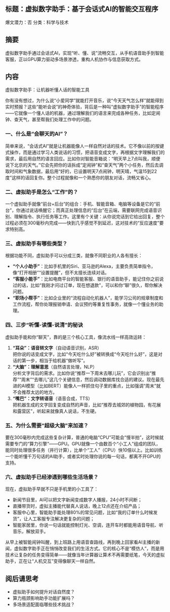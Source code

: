 ## 标题：虚拟数字助手：基于会话式AI的智能交互程序
爆文潜力：否
分类：科学与技术

## 摘要
虚拟数字助手通过会话式AI，实现“听、懂、说”流畅交互，从手机语音助手到智能客服，正以GPU算力驱动多场景渗透，重构人机协作与信息获取方式。

## 内容
虚拟数字助手：让机器听懂人话的智能工具  

你有没有想过，为什么说“小爱同学”就能打开音乐，说“今天天气怎么样”就能得到实时预报？这些“能听会说”的神奇体验，背后是一种叫“虚拟数字助手”的智能程序——它就像一个懂人话的机器，通过理解我们的语言来完成各种任务，比如定闹钟、查天气，甚至帮我们处理工作中的问题。  

### 一、什么是“会聊天的AI”？  
简单来说，“会话式AI”就是让机器能像人一样自然对话的技术。它不像以前的按键式操作，而是通过学习人类说话的习惯，把语音变成文字，再根据文字理解我们的需求，最后用自然的语言回应。比如你对智能音箱说：“明天早上7点叫我，顺便说下北京的天气。”它会先把你的话拆成“定闹钟”和“查天气”两个小任务，然后去调取时间和气象数据，最后用“好的，已设置明天7点闹钟，明天晴，气温15到22度”这样的话回复你。整个过程就像和一个熟悉你的朋友对话，流畅又省心。  

### 二、虚拟助手是怎么“工作”的？  
一个虚拟助手就像“前台+后台”的组合：手机、智能音箱、电脑等设备是它的“前台”，你通过说话唤醒它；而真正处理信息的“后台”在云端，需要联网完成语音识别、理解指令、执行任务等工作。这里有个关键：从你说完话到它给出回复，整个过程必须在300毫秒内完成——快到几乎感觉不到延迟，这对技术的“反应速度”要求特别高。  

### 三、虚拟助手有哪些类型？  
根据功能不同，虚拟助手可以分成三类，就像不同职业的人各有擅长：  
- **“个人小助手”**：比如手机里的Siri、亚马逊的Alexa，主要负责简单指令，像“打开相册”“设置提醒”，但不太擅长连续对话。  
- **“客服小能手”**：比如电商平台的智能客服、银行的语音助手，能记住你之前说过的话，比如“我刚才问过订单，现在想退款”，可以和你“聊”很久，帮你解决问题。  
- **“职场小帮手”**：比如企业里的“流程自动化机器人”，能学习公司的规章制度和工作流程，帮你处理报销申请、会议预约等重复性事务，就像一个懂业务的助理。  

### 四、三步“听懂-读懂-说清”的秘诀  
虚拟助手能和你“聊天”，靠的是三个核心工具，像流水线一样高效运转：  
1. **“耳朵”：语音转文字**（自动语音识别，ASR）  
把你说的话变成文字，比如“今天吃什么好”被转换成“今天吃什么好”，这是对话的第一步，相当于给机器“做听写”。  
2. **“大脑”：理解意思**（自然语言处理，NLP）  
分析文字背后的需求。比如你说“推荐一下周末去哪儿玩”，它会识别出“推荐”“周末”“去哪儿”这几个关键信息，然后调动数据库找合适的建议。现在最先进的AI模型（比如BERT）能像人一样抓住句子里的重点，比如强调“周末”就不会推荐太远的地方。  
3. **“嘴巴”：文字转语音**（语音合成，TTS）  
把机器生成的文字回复变成自然的声音，比如“推荐去城郊的植物园，有花展和露营区”，听起来就像真人说话，不生硬。  

### 五、为什么需要“超级大脑”来加速？  
要在300毫秒内完成这些复杂计算，普通的电脑“CPU”可能会“慢半拍”，这时候就需要专门的“算力引擎”——GPU。GPU就像一个由数百个“小工人”组成的团队，能同时处理很多任务（并行计算），比单个“工人”（CPU）快10倍以上。比如训练一个能听懂千万句话的AI助手，或者实时处理你说的每一句话，都离不开GPU的支持。  

### 六、虚拟助手已经渗透到哪些生活场景？  
现在，虚拟助手早就不只是手机里的小工具了：  
- 新闻节目里，AI可以把文字新闻变成数字人播报，24小时不间断；  
- 直播带货时，虚拟主播能代替真人说话，晚上12点还在介绍产品；  
- 客服中心里，智能助手能处理80%的常见问题，比如“我的订单什么时候发货”，让人工客服专注解决更复杂的问题；  
- 智能家居里，你说一句话就能控制灯光、空调，连开车时都能用语音导航、听音乐，解放双手。  

从早上被智能闹钟叫醒，到上班路上用语音查路线，再到晚上回家看AI主播的新闻，虚拟数字助手正在悄悄改变我们的生活方式。它的核心不是“模仿人”，而是用技术让复杂的任务变得简单——就像当年计算器让算术不再需要纸笔，今天的虚拟助手，正在让“人机交互”变得像聊天一样自然。

## 阅后请思考
- 虚拟助手如何提升对话自然度？
- 算力瓶颈影响助手功能扩展吗？
- 多场景适配面临哪些技术挑战？